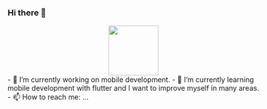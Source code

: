 ### Hi there 👋
<div id="header" align="center">
  <img src="https://giphy.com/gifs/codeit-official-coding-helloworld-codeit-h408T6Y5GfmXBKW62l" width="100"/>
</div>
- 🔭 I’m currently working on mobile development.
- 🌱 I’m currently learning mobile development with flutter and I want to improve myself in many areas.
- 📫 How to reach me: ...


<!--
**ozrbrko/ozrbrko** is a ✨ _special_ ✨ repository because its `README.md` (this file) appears on your GitHub profile.

Here are some ideas to get you started:

- 🔭 I’m currently working on ...
- 🌱 I’m currently learning ...
- 👯 I’m looking to collaborate on ...
- 🤔 I’m looking for help with ...
- 💬 Ask me about ...
- 📫 How to reach me: ...
- 😄 Pronouns: ...
- ⚡ Fun fact: ...
-->
